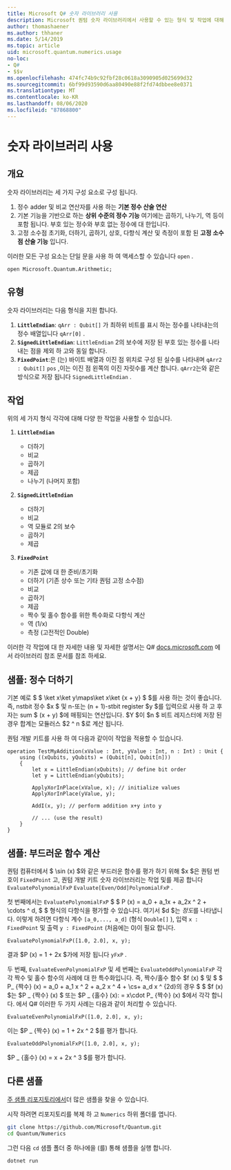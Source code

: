 ```yaml
---
title: Microsoft Q# 숫자 라이브러리 사용
description: Microsoft 퀀텀 숫자 라이브러리에서 사용할 수 있는 형식 및 작업에 대해 알아봅니다.
author: thomashaener
ms.author: thhaner
ms.date: 5/14/2019
ms.topic: article
uid: microsoft.quantum.numerics.usage
no-loc:
- Q#
- $$v
ms.openlocfilehash: 474fc74b9c92fbf28c0618a3090905d025699d32
ms.sourcegitcommit: 6bf99d93590d6aa80490e88f2fd74dbbee8e0371
ms.translationtype: MT
ms.contentlocale: ko-KR
ms.lasthandoff: 08/06/2020
ms.locfileid: "87868800"
---
```

# <a name="using-the-numerics-library"></a>숫자 라이브러리 사용

## <a name="overview"></a>개요

숫자 라이브러리는 세 가지 구성 요소로 구성 됩니다.

1. 정수 adder 및 비교 연산자를 사용 하는 **기본 정수 산술 연산**
1. 기본 기능을 기반으로 하는 **상위 수준의 정수 기능** 여기에는 곱하기, 나누기, 역 등이 포함 됩니다.  부호 있는 정수와 부호 없는 정수에 대 한입니다.
1. 고정 소수점 초기화, 더하기, 곱하기, 상호, 다항식 계산 및 측정이 포함 된 **고정 소수점 산술 기능** 입니다.

이러한 모든 구성 요소는 단일 문을 사용 하 여 액세스할 수 있습니다 `open` .
```qsharp
open Microsoft.Quantum.Arithmetic;
```

## <a name="types"></a>유형

숫자 라이브러리는 다음 형식을 지원 합니다.

1. **`LittleEndian`**: `qArr : Qubit[]` 가 최하위 비트를 표시 하는 정수를 나타내는의 정수 배열입니다 `qArr[0]` .
1. **`SignedLittleEndian`**: `LittleEndian` 2의 보수에 저장 된 부호 있는 정수를 나타내는 점을 제외 하 고와 동일 합니다.
1. **`FixedPoint`**:은 (는) 바이트 배열과 이진 점 위치로 구성 된 실수를 나타내며 `qArr2 : Qubit[]` `pos` ,이는 이진 점 왼쪽의 이진 자릿수를 계산 합니다. `qArr2`는와 같은 방식으로 저장 됩니다 `SignedLittleEndian` .

## <a name="operations"></a>작업

위의 세 가지 형식 각각에 대해 다양 한 작업을 사용할 수 있습니다.

1. **`LittleEndian`**
    - 더하기
    - 비교
    - 곱하기
    - 제곱
    - 나누기 (나머지 포함)

1. **`SignedLittleEndian`**
    - 더하기
    - 비교
    - 역 모듈로 2의 보수
    - 곱하기
    - 제곱

1. **`FixedPoint`**
    - 기존 값에 대 한 준비/초기화
    - 더하기 (기존 상수 또는 기타 퀀텀 고정 소수점)
    - 비교
    - 곱하기
    - 제곱
    - 짝수 및 홀수 함수를 위한 특수화로 다항식 계산
    - 역 (1/x)
    - 측정 (고전적인 Double)

이러한 각 작업에 대 한 자세한 내용 및 자세한 설명서는 Q# [docs.microsoft.com](https://docs.microsoft.com/quantum) 에서 라이브러리 참조 문서를 참조 하세요.

## <a name="sample-integer-addition"></a>샘플: 정수 더하기

기본 예로 $ $ \ket x\ket y\maps\ket x\ket {x + y} $ $를 사용 하는 것이 좋습니다. 즉, nstbit 정수 $x $ 및 n-또는 (n + 1)-stbit register $y $를 입력으로 사용 하 고 후자는 sum $ (x + y) $에 매핑되는 연산입니다. $Y $이 $n $ 비트 레지스터에 저장 된 경우 합계는 모듈러스 $2 ^ n $로 계산 됩니다.

퀀텀 개발 키트를 사용 하 여 다음과 같이이 작업을 적용할 수 있습니다.
```qsharp
operation TestMyAddition(xValue : Int, yValue : Int, n : Int) : Unit {
    using ((xQubits, yQubits) = (Qubit[n], Qubit[n]))
    {
        let x = LittleEndian(xQubits); // define bit order
        let y = LittleEndian(yQubits);
        
        ApplyXorInPlace(xValue, x); // initialize values
        ApplyXorInPlace(yValue, y);
        
        AddI(x, y); // perform addition x+y into y
        
        // ... (use the result)
    }
}
```

## <a name="sample-evaluating-smooth-functions"></a>샘플: 부드러운 함수 계산

퀀텀 컴퓨터에서 $ \sin (x) $와 같은 부드러운 함수를 평가 하기 위해 $x $은 퀀텀 번호이 `FixedPoint` 고, 퀀텀 개발 키트 숫자 라이브러리는 작업 및를 제공 합니다 `EvaluatePolynomialFxP` `Evaluate[Even/Odd]PolynomialFxP` .

첫 번째에서는 `EvaluatePolynomialFxP` $ $ P (x) = a_0 + a_1x + a_2x ^ 2 + \cdots ^ d, $ $ 형식의 다항식을 평가할 수 있습니다. 여기서 $d $는 *정도*를 나타냅니다. 이렇게 하려면 다항식 계수 `[a_0,..., a_d]` (형식 `Double[]` ), 입력 `x : FixedPoint` 및 출력 `y : FixedPoint` (처음에는 0)이 필요 합니다.
```qsharp
EvaluatePolynomialFxP([1.0, 2.0], x, y);
```
결과 $P (x) = 1 + 2x $가에 저장 됩니다 `yFxP` .

두 번째, `EvaluateEvenPolynomialFxP` 및 세 번째는 `EvaluateOddPolynomialFxP` 각각 짝수 및 홀수 함수의 사례에 대 한 특수화입니다. 즉, 짝수/홀수 함수 $f (x) $ 및 $ $ P_ {짝수} (x) = a_0 + a_1 x ^ 2 + a_2 x ^ 4 + \cs+ a_d x ^ {2d}의 경우 $ $ $f (x) $는 $P _ {짝수} (x) $ 또는 $P _ {홀수} (x): = x\cdot P_ {짝수} (x) $에서 각각 합니다.
에서 Q# 이러한 두 가지 사례는 다음과 같이 처리할 수 있습니다.
```qsharp
EvaluateEvenPolynomialFxP([1.0, 2.0], x, y);
```
이는 $P _ {짝수} (x) = 1 + 2x ^ 2 $를 평가 합니다.
```qsharp
EvaluateOddPolynomialFxP([1.0, 2.0], x, y);
```
$P _ {홀수} (x) = x + 2x ^ 3 $를 평가 합니다.

## <a name="more-samples"></a>다른 샘플

[주 샘플 리포지토리에서](https://github.com/Microsoft/Quantum)더 많은 샘플을 찾을 수 있습니다.

시작 하려면 리포지토리를 복제 하 고 `Numerics` 하위 폴더를 엽니다.

```bash
git clone https://github.com/Microsoft/Quantum.git
cd Quantum/Numerics
```

그런 다음 `cd` 샘플 폴더 중 하나에을 (를) 통해 샘플을 실행 합니다.

```bash
dotnet run
```
